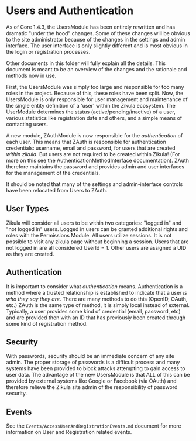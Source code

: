 Users and Authentication
========================

As of Core 1.4.3, the UsersModule has been entirely rewritten and has dramatic "under the hood" changes. Some of these
changes will be obvious to the site administrator because of the changes in the settings and admin interface. The user
interface is only slightly different and is most obvious in the login or registration processes.

Other documents in this folder will fully explain all the details. This document is meant to be an overview of the
changes and the rationale and methods now in use.

First, the UsersModule was simply too large and responsible for too many roles in the project. Because of this, these
roles have been split. Now, the UsersModule is only responsible for user management and maintenance of the single
entity definition of a 'user' within the Zikula ecosystem. The UserModule determines the status (active/pending/inactive)
of a user, various statistics like registration date and others, and a simple means of contacting users.

A new module, ZAuthModule is now responsible for the *authentication* of each user. This means that ZAuth is responsible
for authentication credentials: username, email and password, for users that are created *within zikula*. But users
are not required to be created within Zikula! (For more on this see the AuthenticationMethodInterface documentation). 
ZAuth therefore maintains the password and provides admin and user interfaces for the management of the credentials.

It should be noted that many of the settings and admin-interface controls have been relocated from Users to ZAuth.

User Types
----------

Zikula will consider all users to be within two categories: "logged in" and "not logged in" users. Logged in users can
be granted additional rights and roles with the Permissions Module. All users utilize sessions. It is not possible to 
visit any zikula page without beginning a session. Users that are not logged in are all considered UserId = 1. Other
users are assigned a UID as they are created.

Authentication
--------------

It is important to consider what *authentication* means. Authentication is a method where a trusted relationship is 
established to indicate that a user *is who they say they are*. There are many methods to do this (OpenID, OAuth, etc.)
ZAuth is the same type of method, it is simply local instead of external. Typically, a user provides some kind of
credential (email, password, etc) and are provided then with an ID that has previously been created through some kind
of registration method.

Security
--------

With passwords, security should be an immediate concern of any site admin. The proper storage of passwords is a difficult
process and many systems have been provided to block attacks attempting to gain access to user data. The advantage of
the new UsersModule is that ALL of this can be provided by external systems like Google or Facebook (via OAuth) and
therefore relieve the Zikula site admin of the responsibility of password security.

Events
------

See the `Events/AccessUserAndRegistrationEvents.md` document for more information on User and Registration related events.
